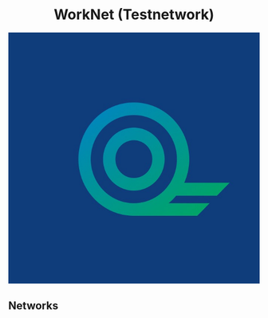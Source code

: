 <!--
parent:
  order: false
-->

<div align="center">
  <h1> WorkNet (Testnetwork) </h1>
</div>

![banner](docs/WorkQuest-logo.jpeg)

## Networks
